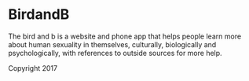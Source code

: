 # BirdandB
The bird and b is a website and phone app that helps people learn more about human sexuality in themselves, culturally, biologically and psychologically, with references to outside sources for more help.

Copyright 2017
